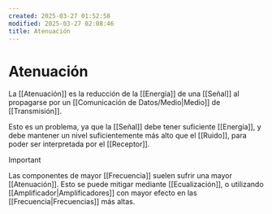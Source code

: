 ```yaml
---
created: 2025-03-27 01:52:58
modified: 2025-03-27 02:08:46
title: Atenuación
---
```


# Atenuación

La [[Atenuación]] es la reducción de la [[Energía]] de una [[Señal]] al propagarse por un [[Comunicación de Datos/Medio|Medio]] de [[Transmisión]].

Esto es un problema, ya que la [[Señal]] debe tener suficiente [[Energía]], y debe mantener un nivel suficientemente más alto que el [[Ruido]], para poder ser interpretada por el [[Receptor]].

> [!important]
> Las componentes de mayor [[Frecuencia]] suelen sufrir una mayor [[Atenuación]]. Esto se puede mitigar mediante [[Ecualización]], o utilizando [[Amplificador|Amplificadores]] con mayor efecto en las [[Frecuencia|Frecuencias]] más altas.
